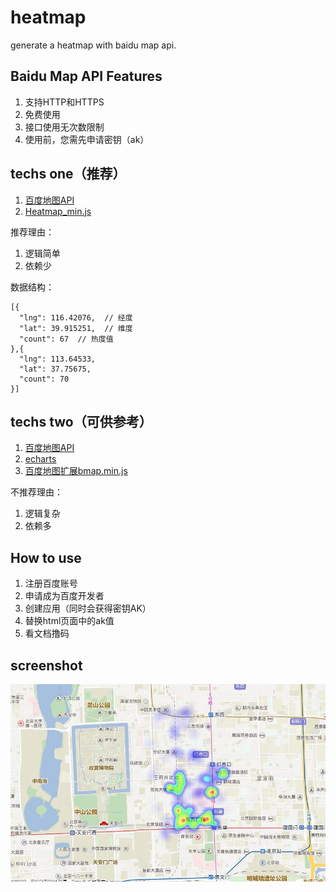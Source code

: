 # heatmap
generate a heatmap with baidu map api.

## Baidu Map API Features

1. 支持HTTP和HTTPS
2. 免费使用
3. 接口使用无次数限制
4. 使用前，您需先申请密钥（ak）

## techs one（推荐）

1. [百度地图API](http://lbsyun.baidu.com/index.php?title=jspopular)
2. [Heatmap_min.js](http://lbsyun.baidu.com/index.php?title=open/library)

推荐理由：
1. 逻辑简单
2. 依赖少

数据结构：

```javascripte
[{
  "lng": 116.42076,  // 经度
  "lat": 39.915251,  // 维度
  "count": 67  // 热度值
},{
  "lng": 113.64533,
  "lat": 37.75675,
  "count": 70
}]
```

## techs two（可供参考）

1. [百度地图API](http://lbsyun.baidu.com/index.php?title=jspopular)
2. [echarts](http://echarts.baidu.com/)
2. [百度地图扩展bmap.min.js](https://github.com/apache/incubator-echarts/tree/master/extension/bmap)

不推荐理由：
1. 逻辑复杂
2. 依赖多

## How to use

1. 注册百度账号
2. 申请成为百度开发者
3. 创建应用（同时会获得密钥AK）
4. 替换html页面中的ak值
5. 看文档撸码

## screenshot
![image](https://github.com/jasonBai007/heatmap/raw/master/screenshot.jpg)

